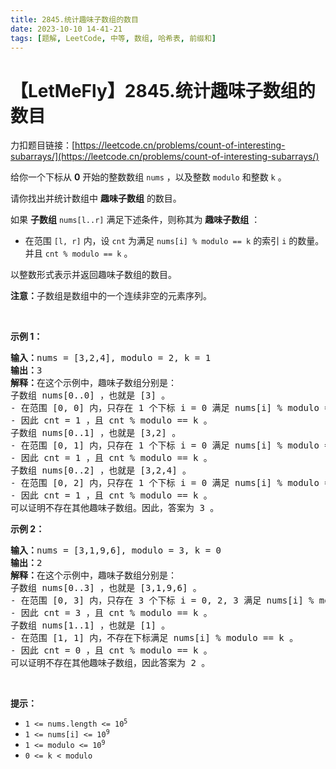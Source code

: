 ```yaml
---
title: 2845.统计趣味子数组的数目
date: 2023-10-10 14-41-21
tags: [题解, LeetCode, 中等, 数组, 哈希表, 前缀和]
---
```


# 【LetMeFly】2845.统计趣味子数组的数目

力扣题目链接：[https://leetcode.cn/problems/count-of-interesting-subarrays/](https://leetcode.cn/problems/count-of-interesting-subarrays/)

<p>给你一个下标从 <strong>0</strong> 开始的整数数组 <code>nums</code> ，以及整数 <code>modulo</code> 和整数 <code>k</code> 。</p>

<p>请你找出并统计数组中 <strong>趣味子数组</strong> 的数目。</p>

<p>如果 <strong>子数组</strong> <code>nums[l..r]</code> 满足下述条件，则称其为 <strong>趣味子数组</strong> ：</p>

<ul>
	<li>在范围 <code>[l, r]</code> 内，设 <code>cnt</code> 为满足 <code>nums[i] % modulo == k</code> 的索引 <code>i</code> 的数量。并且 <code>cnt % modulo == k</code> 。</li>
</ul>

<p>以整数形式表示并返回趣味子数组的数目。<em> </em></p>

<p><span><strong>注意：</strong>子数组是数组中的一个连续非空的元素序列。</span></p>

<p>&nbsp;</p>

<p><strong class="example">示例 1：</strong></p>

<pre>
<strong>输入：</strong>nums = [3,2,4], modulo = 2, k = 1
<strong>输出：</strong>3
<strong>解释：</strong>在这个示例中，趣味子数组分别是： 
子数组 nums[0..0] ，也就是 [3] 。 
- 在范围 [0, 0] 内，只存在 1 个下标 i = 0 满足 nums[i] % modulo == k 。
- 因此 cnt = 1 ，且 cnt % modulo == k 。
子数组 nums[0..1] ，也就是 [3,2] 。
- 在范围 [0, 1] 内，只存在 1 个下标 i = 0 满足 nums[i] % modulo == k 。
- 因此 cnt = 1 ，且 cnt % modulo == k 。
子数组 nums[0..2] ，也就是 [3,2,4] 。
- 在范围 [0, 2] 内，只存在 1 个下标 i = 0 满足 nums[i] % modulo == k 。
- 因此 cnt = 1 ，且 cnt % modulo == k 。
可以证明不存在其他趣味子数组。因此，答案为 3 。</pre>

<p><strong class="example">示例 2：</strong></p>

<pre>
<strong>输入：</strong>nums = [3,1,9,6], modulo = 3, k = 0
<strong>输出：</strong>2
<strong>解释：</strong>在这个示例中，趣味子数组分别是： 
子数组 nums[0..3] ，也就是 [3,1,9,6] 。
- 在范围 [0, 3] 内，只存在 3 个下标 i = 0, 2, 3 满足 nums[i] % modulo == k 。
- 因此 cnt = 3 ，且 cnt % modulo == k 。
子数组 nums[1..1] ，也就是 [1] 。
- 在范围 [1, 1] 内，不存在下标满足 nums[i] % modulo == k 。
- 因此 cnt = 0 ，且 cnt % modulo == k 。
可以证明不存在其他趣味子数组，因此答案为 2 。</pre>

<p>&nbsp;</p>

<p><strong>提示：</strong></p>

<ul>
	<li><code>1 &lt;= nums.length &lt;= 10<sup>5 </sup></code></li>
	<li><code>1 &lt;= nums[i] &lt;= 10<sup>9</sup></code></li>
	<li><code>1 &lt;= modulo &lt;= 10<sup>9</sup></code></li>
	<li><code>0 &lt;= k &lt; modulo</code></li>
</ul>


    
